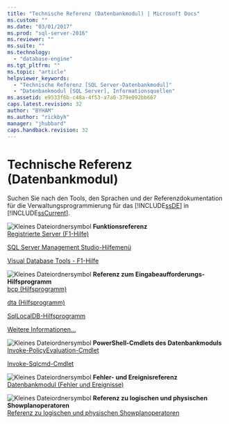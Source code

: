 ```yaml
---
title: "Technische Referenz (Datenbankmodul) | Microsoft Docs"
ms.custom: ""
ms.date: "03/01/2017"
ms.prod: "sql-server-2016"
ms.reviewer: ""
ms.suite: ""
ms.technology: 
  - "database-engine"
ms.tgt_pltfrm: ""
ms.topic: "article"
helpviewer_keywords: 
  - "Technische Referenz [SQL Server-Datenbankmodul]"
  - "Datenbankmodul [SQL Server], Informationsquellen"
ms.assetid: e9533f6b-c48a-4f53-a7a0-379e092bb667
caps.latest.revision: 32
author: "BYHAM"
ms.author: "rickbyh"
manager: "jhubbard"
caps.handback.revision: 32
---
```

# Technische Referenz (Datenbankmodul)
  Suchen Sie nach den Tools, den Sprachen und der Referenzdokumentation für die Verwaltungsprogrammierung für das [!INCLUDE[ssDE](../includes/ssde-md.md)] in [!INCLUDE[ssCurrent](../includes/sscurrent-md.md)].  
  
 ![Kleines Dateiordnersymbol](../analysis-services/media/filefolder-small.png "Kleines Dateiordnersymbol") **Funktionsreferenz**  
 [Registrierte Server (F1-Hilfe)](../tools/sql-server-management-studio/registered-servers-f1-help.md)  
  
 [SQL Server Management Studio-Hilfemenü](../ssms/menu-help/sql-server-management-studio-menu-help.md)  
  
 [Visual Database Tools - F1-Hilfe](../ssms/visual-db-tools/visual-database-tools-f1-help.md)  
  
 ![Kleines Dateiordnersymbol](../analysis-services/media/filefolder-small.png "Kleines Dateiordnersymbol") **Referenz zum Eingabeaufforderungs-Hilfsprogramm**  
 [bcp (Hilfsprogramm)](../tools/bcp-utility.md)  
  
 [dta (Hilfsprogramm)](../tools/dta/dta-utility.md)  
  
 [SqlLocalDB-Hilfsprogramm](../tools/sqllocaldb-utility.md)  
  
 [Weitere Informationen…](../tools/command-prompt-utility-reference-database-engine.md)  
  
 ![Kleines Dateiordnersymbol](../analysis-services/media/filefolder-small.png "Kleines Dateiordnersymbol") **PowerShell-Cmdlets des Datenbankmoduls**  
 [Invoke-PolicyEvaluation-Cmdlet](../powershell/invoke-policyevaluation-cmdlet.md)  
  
 [Invoke-Sqlcmd-Cmdlet](../powershell/invoke-sqlcmd-cmdlet.md)  
  
 ![Kleines Dateiordnersymbol](../analysis-services/media/filefolder-small.png "Kleines Dateiordnersymbol") **Fehler- und Ereignisreferenz**  
 [Datenbankmodul (Fehler und Ereignisse)](../relational-databases/errors-events/database-engine-events-and-errors.md)  
  
 ![Kleines Dateiordnersymbol](../analysis-services/media/filefolder-small.png "Kleines Dateiordnersymbol") **Referenz zu logischen und physischen Showplanoperatoren**  
 [Referenz zu logischen und physischen Showplanoperatoren](../relational-databases/showplan-logical-and-physical-operators-reference.md)  
  
  